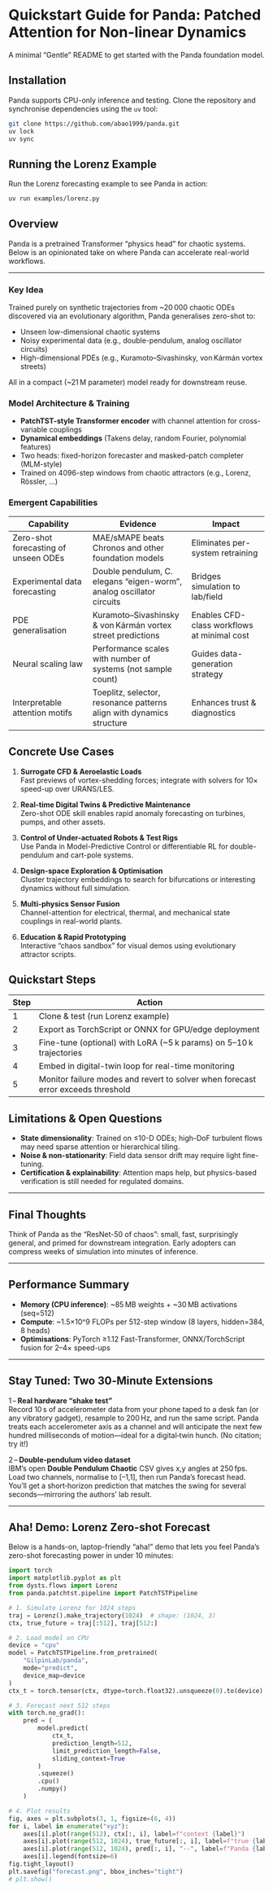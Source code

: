 # Quickstart Guide for Panda: Patched Attention for Non-linear Dynamics

A minimal “Gentle” README to get started with the Panda foundation model.

## Installation

Panda supports CPU-only inference and testing. Clone the repository and synchronise dependencies using the `uv` tool:

```bash
git clone https://github.com/abao1999/panda.git
uv lock
uv sync
```

## Running the Lorenz Example

Run the Lorenz forecasting example to see Panda in action:

```bash
uv run examples/lorenz.py
```

## Overview

Panda is a pretrained Transformer “physics head” for chaotic systems. Below is an opinionated take on where Panda can accelerate real-world workflows.

---

### Key Idea

Trained purely on synthetic trajectories from ~20 000 chaotic ODEs discovered via an evolutionary algorithm, Panda generalises zero-shot to:

- Unseen low-dimensional chaotic systems  
- Noisy experimental data (e.g., double-pendulum, analog oscillator circuits)  
- High-dimensional PDEs (e.g., Kuramoto–Sivashinsky, von Kármán vortex streets)  

All in a compact (~21 M parameter) model ready for downstream reuse.

### Model Architecture & Training

- **PatchTST-style Transformer encoder** with channel attention for cross-variable couplings  
- **Dynamical embeddings** (Takens delay, random Fourier, polynomial features)  
- Two heads: fixed-horizon forecaster and masked-patch completer (MLM-style)  
- Trained on 4096-step windows from chaotic attractors (e.g., Lorenz, Rössler, …)

### Emergent Capabilities

| Capability                         | Evidence                                                             | Impact                                           |
|------------------------------------|----------------------------------------------------------------------|--------------------------------------------------|
| Zero-shot forecasting of unseen ODEs | MAE/sMAPE beats Chronos and other foundation models                 | Eliminates per-system retraining                 |
| Experimental data forecasting      | Double pendulum, C. elegans “eigen-worm”, analog oscillator circuits | Bridges simulation to lab/field                  |
| PDE generalisation                 | Kuramoto–Sivashinsky & von Kármán vortex street predictions          | Enables CFD-class workflows at minimal cost      |
| Neural scaling law                 | Performance scales with number of systems (not sample count)         | Guides data-generation strategy                  |
| Interpretable attention motifs     | Toeplitz, selector, resonance patterns align with dynamics structure | Enhances trust & diagnostics                     |

## Concrete Use Cases

1. **Surrogate CFD & Aeroelastic Loads**  
   Fast previews of vortex-shedding forces; integrate with solvers for 10× speed-up over URANS/LES.

2. **Real-time Digital Twins & Predictive Maintenance**  
   Zero-shot ODE skill enables rapid anomaly forecasting on turbines, pumps, and other assets.

3. **Control of Under-actuated Robots & Test Rigs**  
   Use Panda in Model-Predictive Control or differentiable RL for double-pendulum and cart-pole systems.

4. **Design-space Exploration & Optimisation**  
   Cluster trajectory embeddings to search for bifurcations or interesting dynamics without full simulation.

5. **Multi-physics Sensor Fusion**  
   Channel-attention for electrical, thermal, and mechanical state couplings in real-world plants.

6. **Education & Rapid Prototyping**  
   Interactive “chaos sandbox” for visual demos using evolutionary attractor scripts.

## Quickstart Steps

| Step | Action                                                                                               |
|------|------------------------------------------------------------------------------------------------------|
| 1    | Clone & test (run Lorenz example)                                                                    |
| 2    | Export as TorchScript or ONNX for GPU/edge deployment                                                |
| 3    | Fine-tune (optional) with LoRA (~5 k params) on 5–10 k trajectories                                   |
| 4    | Embed in digital-twin loop for real-time monitoring                                                   |
| 5    | Monitor failure modes and revert to solver when forecast error exceeds threshold                     |

## Limitations & Open Questions

- **State dimensionality**: Trained on ≤10-D ODEs; high-DoF turbulent flows may need sparse attention or hierarchical tiling.  
- **Noise & non-stationarity**: Field data sensor drift may require light fine-tuning.  
- **Certification & explainability**: Attention maps help, but physics-based verification is still needed for regulated domains.

---

## Final Thoughts

Think of Panda as the “ResNet-50 of chaos”: small, fast, surprisingly general, and primed for downstream integration. Early adopters can compress weeks of simulation into minutes of inference.

---

## Performance Summary

- **Memory (CPU inference)**: ~85 MB weights + ~30 MB activations (seq=512)  
- **Compute**: ~1.5×10^9 FLOPs per 512-step window (8 layers, hidden=384, 8 heads)  
- **Optimisations**: PyTorch ≥1.12 Fast-Transformer, ONNX/TorchScript fusion for 2–4× speed-ups

---

## Stay Tuned: Two 30‑Minute Extensions

1 – **Real hardware “shake test”**  
Record 10 s of accelerometer data from your phone taped to a desk fan (or any vibratory gadget), resample to 200 Hz, and run the same script. Panda treats each accelerometer axis as a channel and will anticipate the next few hundred milliseconds of motion—ideal for a digital‑twin hunch. (No citation; try it!)

2 – **Double‑pendulum video dataset**  
IBM’s open **Double Pendulum Chaotic** CSV gives x,y angles at 250 fps. Load two channels, normalise to [–1,1], then run Panda’s forecast head. You’ll get a short‑horizon prediction that matches the swing for several seconds—mirroring the authors’ lab result.

---

## Aha! Demo: Lorenz Zero-shot Forecast

Below is a hands-on, laptop-friendly “aha!” demo that lets you feel Panda’s zero-shot forecasting power in under 10 minutes:

```python
import torch
import matplotlib.pyplot as plt
from dysts.flows import Lorenz
from panda.patchtst.pipeline import PatchTSTPipeline

# 1. Simulate Lorenz for 1024 steps
traj = Lorenz().make_trajectory(1024)  # shape: (1024, 3)
ctx, true_future = traj[:512], traj[512:]

# 2. Load model on CPU
device = "cpu"
model = PatchTSTPipeline.from_pretrained(
    "GilpinLab/panda",
    mode="predict",
    device_map=device
)
ctx_t = torch.tensor(ctx, dtype=torch.float32).unsqueeze(0).to(device)

# 3. Forecast next 512 steps
with torch.no_grad():
    pred = (
        model.predict(
            ctx_t,
            prediction_length=512,
            limit_prediction_length=False,
            sliding_context=True
        )
        .squeeze()
        .cpu()
        .numpy()
    )

# 4. Plot results
fig, axes = plt.subplots(3, 1, figsize=(6, 4))
for i, label in enumerate("xyz"):
    axes[i].plot(range(512), ctx[:, i], label=f"context {label}")
    axes[i].plot(range(512, 1024), true_future[:, i], label=f"true {label}")
    axes[i].plot(range(512, 1024), pred[:, i], "--", label=f"Panda {label}")
    axes[i].legend(fontsize=6)
fig.tight_layout()
plt.savefig("forecast.png", bbox_inches="tight")
# plt.show()
```
